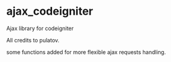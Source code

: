 ajax_codeigniter
================

Ajax library for codeigniter

All credits to pulatov.

some functions added for more flexible ajax requests handling.

